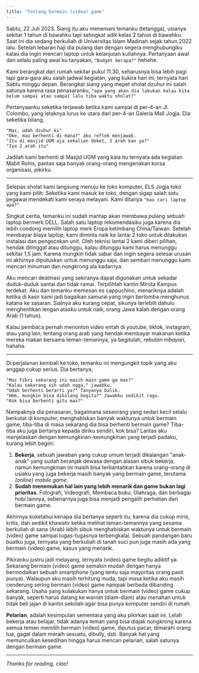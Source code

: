 ```yaml
---
title: "Tentang bermain (video) game"
---
```


Sabtu, 22 Juli 2023. Siang itu aku menemani temanku (tetangga), usianya sekitar 1 tahun di bawahku tapi setingkat adik kelas 2 tahun di bawahku. Saat ini dia sedang berkuliah di Universitas Islam Madinah sejak tahun 2022 lalu. Setelah lebaran haji dia pulang dan dengan segera menghubungiku kalau dia ingin mencari laptop untuk kelanjutan kuliahnya. Pertanyaan awal dan selalu paling awal ku tanyakan, `"Budget berapa?"` hehehe.

Kami berangkat dari rumah sekitar pukul 11.30, seharusnya bisa lebih pagi tapi gara-gara aku salah jadwal kegiatan, yang kukira hari ini, ternyata hari Sabtu minggu depan. Berangkat siang yang mepet sholat dzuhur ini salah satunya karena rasa penasaranku, `"apa yang akan dia lakukan kalau kita belum sampai atau sampai lalu tiba waktu sholat?"`

Pertanyaanku seketika terjawab ketika kami sampai di per-4-an Jl. Colombo, yang letaknya lurus ke utara dari per-4-an Galeria Mall Jogja. Dia seketika bilang,

    "Mas, udah dzuhur ki"
    "Oke, mau berhenti di mana?" aku reflek menjawab.
    "Itu di masjid UGM aja sekalian deket, 2 arah kan ya?"
    "Iya 2 arah itu"

Jadilah kami berhenti di Masjid UGM yang kala itu ternyata ada kegiatan Mabit Rohis, pantas saja banyak orang-orang mengenakan korsa organisasi, pikirku.

----

Selepas sholat kami langsung menuju ke toko komputer, ELS Jogja toko yang kami pilih. Seketika kami masuk ke toko, dengan sigap salah satu pegawai mendekati kami seraya melayani. Kami ditanya `"mau cari laptop apa?"`

Singkat cerita, temanku ini sudah mantap akan membawa pulang sebuah laptop bermerk DELL. Salah satu laptop rekomendasiku juga karena dia lebih condong memilih laptop merk Eropa ketimbang China/Taiwan. Setelah membayar biaya laptop, kami diminta naik ke lantai 2 toko untuk dilakukan instalasi dan pengecekan unit. Oleh teknisi lantai 2 kami diberi pilihan, hendak ditinggal atau ditunggu, kalau ditunggu kami harus menunggu sekitar 1,5 jam. Karena mungkin tidak sabar dan ingin segera selesai urusan ini akhirnya diputuskan untuk menunggu saja, dan sembari menunggu kami mencari minuman dan nongkrong ala kadarnya.

Aku mencari destinasi yang sekiranya dapat digunakan untuk sekadar duduk-duduk santai dan tidak ramai. Terpilihlah kantin Mirota Kampus terdekat. Aku dan temanku memesan es cappuchino, menariknya adalah ketika di kasir kami jadi bagaikan samurai yang ingin berlomba menghunus katana ke sasaran. Sialnya aku kurang cepat, sikunya terlebih dahulu menghentikan lengan atasku untuk naik, orang Jawa kalah dengan orang Arab (1 tahun).

Kalau pembaca pernah menonton video entah di youtube, tiktok, instagram, atau yang lain, tentang orang arab yang hendak membayar makanan ketika mereka makan bersama teman-temannya, ya begitulah, _rebutan mbayari_, hahaha.

----

Di perjalanan kembali ke toko, temanku ini mengungkit topik yang aku anggap cukup serius. Dia bertanya, 

    "Mas Fikri sekarang ini masih main game ga mas?"
    "Kalau sekarang sih udah ngga," jawabku.
    "Udah berhenti berarti ya?" Tanyanya balik.
    "Hmm, mungkin bisa dibilang begitu?" Jawabku sedikit ragu.
    "Kok bisa berhenti gitu mas?"

Nampaknya dia penasaran, bagaimana seseorang yang sedari kecil selalu berkutat di komputer, menghabiskan banyak waktunya untuk bermain game, tiba-tiba di masa sekarang dia bisa berhenti bermain game? Tiba-tiba aku juga bertanya kepada diriku sendiri, kok bisa? Lantas aku menjelaskan dengan kemungkinan-kemungkinan yang terjadi padaku, kurang lebih begini:

1. **Bekerja**, sebuah jawaban yang cukup umum terjadi dikalangan "anak-anak" yang sudah beranjak dewasa dengan alasan sibuk bekerja, namun kemungkinan ini masih bisa terbantahkan karena orang-orang di usiaku yang juga bekerja masih banyak yang bermain game, terutama _(online) mobile game_.
2. **Sudah menemukan hal lain yang lebih menarik dan game bukan lagi prioritas**. Fotografi, Videografi, Membaca buku, Olahraga, dan berbagai hobi lainnya, sebenarnya juga bisa menjadi pengalih perhatian dari bermain game.

Akhirnya kuketahui kenapa dia bertanya seperti itu, karena dia cukup miris, kritis, dan sedikit khawatir ketika melihat teman-temannya yang sesama berkuliah di sana (Arab) lebih sibuk menghabiskan waktunya untuk bermain (video) game sampai tugas-tugasnya terbengkalai. Sebuah pandangan baru buatku juga, ternyata yang berkuliah di tanah suci pun juga masih ada yang bermain (video) game, kasus yang menarik.

Pikiranku justru jadi melayang, ternyata (video) game begitu adiktif ya. Sekarang bermain (video) game semakin mudah dengan hanya bermodalkan sebuah smartphone (yang tentu saja mayoritas orang pasti punya). Walaupun aku masih terhitung muda, tapi masa ketika aku masih cenderung sering bermain (video) game nampak berbeda dibanding sekarang. Usaha yang kulakukan hanya untuk bermain (video) game cukup banyak, seperti harus datang ke warnet (diam-diam) atau menahan untuk tidak beli jajan di kantin sekolah agar bisa punya komputer sendiri di rumah.

**Pelarian**, adalah kesimpulan sementara yang aku pikirkan saat ini. Lelah bekerja atau belajar, tidak adanya teman yang bisa diajak nongkrong karena semua teman memilih bermain (video) game, diputus pacar, dimarahi orang tua, gagal dalam meraih sesuatu, dibully, dsb. Banyak hal yang memunculkan kesedihan hingga harus mencari pelarian, salah satunya dengan bermain game.

----

_Thanks for reading, ciao!_
